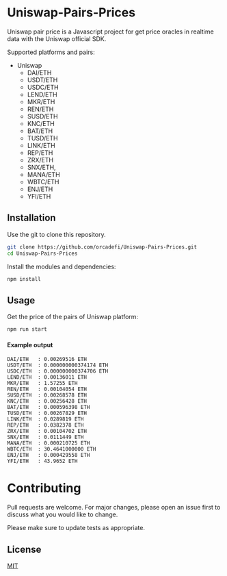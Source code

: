 # Uniswap-Pairs-Prices

Uniswap pair price is a Javascript project for get price oracles in realtime data with the Uniswap official SDK.

Supported platforms and pairs:
- Uniswap
  - DAI/ETH
  - USDT/ETH
  - USDC/ETH
  - LEND/ETH
  - MKR/ETH
  - REN/ETH
  - SUSD/ETH
  - KNC/ETH
  - BAT/ETH
  - TUSD/ETH
  - LINK/ETH
  - REP/ETH
  - ZRX/ETH
  - SNX/ETH,
  - MANA/ETH
  - WBTC/ETH
  - ENJ/ETH
  - YFI/ETH
 
## Installation

Use the git to clone this repository.

```bash
git clone https://github.com/orcadefi/Uniswap-Pairs-Prices.git
cd Uniswap-Pairs-Prices
```

Install the modules and dependencies:
```bash
npm install
```

## Usage

Get the price of the pairs of Uniswap platform:

```bash
npm run start
```

#### Example output
```
DAI/ETH   : 0.00269516 ETH
USDT/ETH  : 0.000000000374174 ETH
USDC/ETH  : 0.000000000374706 ETH
LEND/ETH  : 0.00136011 ETH
MKR/ETH   : 1.57255 ETH
REN/ETH   : 0.00104054 ETH
SUSD/ETH  : 0.00268578 ETH
KNC/ETH   : 0.00256428 ETH
BAT/ETH   : 0.000596398 ETH
TUSD/ETH  : 0.00267829 ETH
LINK/ETH  : 0.0289819 ETH
REP/ETH   : 0.0382378 ETH
ZRX/ETH   : 0.00104702 ETH
SNX/ETH   : 0.0111449 ETH
MANA/ETH  : 0.000210725 ETH
WBTC/ETH  : 30.4641000000 ETH
ENJ/ETH   : 0.000429558 ETH
YFI/ETH   : 43.9652 ETH
```

# Contributing
Pull requests are welcome. For major changes, please open an issue first to discuss what you would like to change.

Please make sure to update tests as appropriate.

## License
[MIT](https://choosealicense.com/licenses/mit/)

